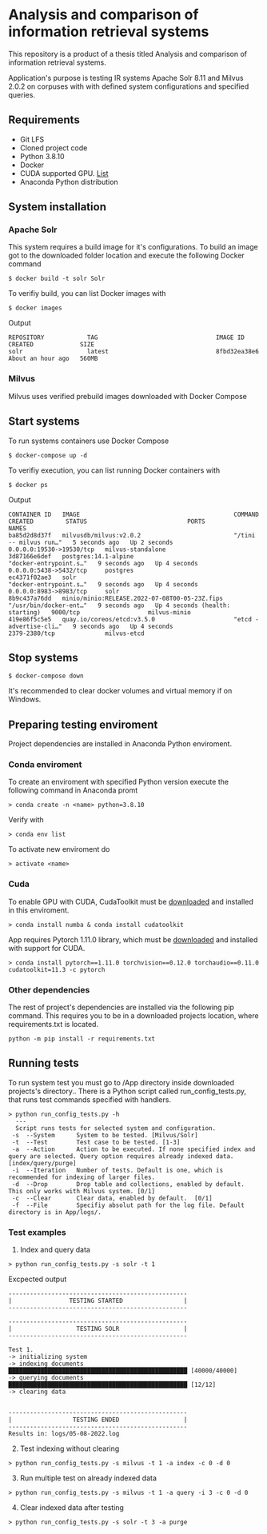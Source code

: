 # Analysis and comparison of information retrieval systems

This repository is a product of a thesis titled Analysis and comparison of information retrieval systems.

Application's purpose is testing IR systems Apache Solr 8.11 and Milvus 2.0.2 on corpuses with with defined system configurations and specified queries.

## Requirements

- Git LFS
- Cloned project code
- Python 3.8.10
- Docker 
- CUDA supported GPU. [List](https://developer.nvidia.com/cuda-gpus)
- Anaconda Python distribution

## System installation

### Apache Solr
This system requires a build image for it's configurations. To build an image
got to the downloaded folder location and execute the following Docker command

```
$ docker build -t solr Solr
```

To verifiy build, you can list Docker images with 

```
$ docker images
```
Output

```
REPOSITORY            TAG                                 IMAGE ID       CREATED             SIZE
solr                  latest                              8fbd32ea38e6   About an hour ago   560MB
```
### Milvus
Milvus uses verified prebuild images downloaded with Docker Compose

## Start systems
To run systems containers use Docker Compose
```
$ docker-compose up -d
```
To verifiy execution, you can list running Docker containers with 

```
$ docker ps
```
Output 
```
CONTAINER ID   IMAGE                                           COMMAND                  CREATED         STATUS                            PORTS                      NAMES
ba85d2d8d37f   milvusdb/milvus:v2.0.2                          "/tini -- milvus run…"   5 seconds ago   Up 2 seconds                      0.0.0.0:19530->19530/tcp   milvus-standalone
3d87166e6def   postgres:14.1-alpine                            "docker-entrypoint.s…"   9 seconds ago   Up 4 seconds                      0.0.0.0:5438->5432/tcp     postgres
ec4371f02ae3   solr                                            "docker-entrypoint.s…"   9 seconds ago   Up 4 seconds                      0.0.0.0:8983->8983/tcp     solr
8b9c437a76dd   minio/minio:RELEASE.2022-07-08T00-05-23Z.fips   "/usr/bin/docker-ent…"   9 seconds ago   Up 4 seconds (health: starting)   9000/tcp                   milvus-minio
419e86f5c5e5   quay.io/coreos/etcd:v3.5.0                      "etcd -advertise-cli…"   9 seconds ago   Up 4 seconds                      2379-2380/tcp              milvus-etcd
```
## Stop systems 
```
$ docker-compose down
```
It's recommended to clear docker volumes and virtual memory if on Windows.

## Preparing testing enviroment
Project dependencies are  installed in Anaconda Python enviroment.

### Conda enviroment
To create an enviroment with specified Python version execute the following command in Anaconda promt
```
> conda create -n <name> python=3.8.10
```
Verify with 
```
> conda env list
```
To activate new enviroment do
```
> activate <name>
```

### Cuda
To enable GPU with CUDA, CudaToolkit must be [downloaded](https://developer.nvidia.com/cuda-11-3-1-download-archive) and installed in this enviroment.
```
> conda install numba & conda install cudatoolkit
```

App requires Pytorch 1.11.0 library, which must be [downloaded](https://pytorch.org/get-started/locally/) and installed with support for CUDA.
```
> conda install pytorch==1.11.0 torchvision==0.12.0 torchaudio==0.11.0 cudatoolkit=11.3 -c pytorch
```
### Other dependencies
The rest of project's dependencies are installed via the following pip command. This requires you to be in a downloaded projects location, where requirements.txt is located.
```
python -m pip install -r requirements.txt
```

## Running tests
To run system test you must go to /App directory inside downloaded projects's directory.. There is a Python script called run_config_tests.py, that runs test commands specified with handlers. 
```
> python run_config_tests.py -h
  ---
  Script runs tests for selected system and configuration.
 -s  --System      System to be tested. [Milvus/Solr]
 -t  --Test        Test case to be tested. [1-3]
 -a  --Action      Action to be executed. If none specified index and query are selected. Query option requires already indexed data. [index/query/purge]
 -i  --Iteration   Number of tests. Default is one, which is recommended for indexing of larger files.
 -d  --Drop        Drop table and collections, enabled by default. This only works with Milvus system. [0/1]
 -c  --Clear       Clear data, enabled by default.  [0/1]
 -f  --File        Specifiy absolut path for the log file. Default directory is in App/logs/.
```
### Test examples
1. Index and query data
```
> python run_config_tests.py -s solr -t 1
```
Excpected output
```
--------------------------------------------------
|                TESTING STARTED                 |
--------------------------------------------------

--------------------------------------------------
|                  TESTING SOLR                  |
--------------------------------------------------

Test 1.
-> initializing system
-> indexing documents
██████████████████████████████████████████████████ [40000/40000]
-> querying documents
██████████████████████████████████████████████████ [12/12]
-> clearing data


--------------------------------------------------
|                 TESTING ENDED                  |
--------------------------------------------------
Results in: logs/05-08-2022.log

```

2. Test indexing without clearing 
```
> python run_config_tests.py -s milvus -t 1 -a index -c 0 -d 0
```

3. Run multiple test on already indexed data
```
> python run_config_tests.py -s milvus -t 1 -a query -i 3 -c 0 -d 0
```

4. Clear indexed data after testing
```
> python run_config_tests.py -s solr -t 3 -a purge
```
